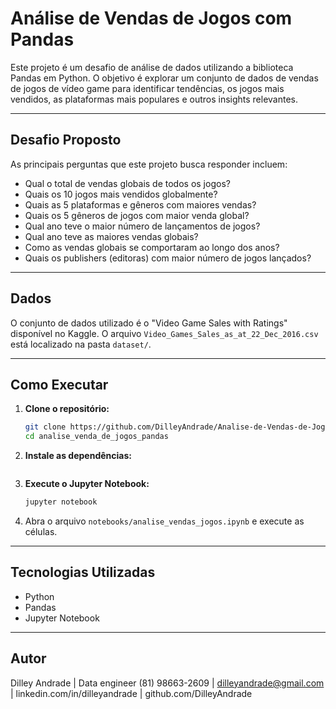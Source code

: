 # Análise de Vendas de Jogos com Pandas

Este projeto é um desafio de análise de dados utilizando a biblioteca Pandas em Python. O objetivo é explorar um conjunto de dados de vendas de jogos de vídeo game para identificar tendências, os jogos mais vendidos, as plataformas mais populares e outros insights relevantes.

---

## Desafio Proposto

As principais perguntas que este projeto busca responder incluem:
- Qual o total de vendas globais de todos os jogos?
- Quais os 10 jogos mais vendidos globalmente?
- Quais as 5 plataformas e gêneros com maiores vendas?
- Quais os 5 gêneros de jogos com maior venda global?
- Qual ano teve o maior número de lançamentos de jogos?
- Qual ano teve as maiores vendas globais?
- Como as vendas globais se comportaram ao longo dos anos?
- Quais os publishers (editoras) com maior número de jogos lançados?

---

## Dados

O conjunto de dados utilizado é o "Video Game Sales with Ratings" disponível no Kaggle. O arquivo `Video_Games_Sales_as_at_22_Dec_2016.csv` está localizado na pasta `dataset/`.

---

## Como Executar

1.  **Clone o repositório:**
    ```bash
    git clone https://github.com/DilleyAndrade/Analise-de-Vendas-de-Jogos.git
    cd analise_venda_de_jogos_pandas
    ```
2.  **Instale as dependências:**
    ```bash
3.  **Execute o Jupyter Notebook:**
    ```bash
    jupyter notebook
    ```
4.  Abra o arquivo `notebooks/analise_vendas_jogos.ipynb` e execute as células.

---

## Tecnologias Utilizadas

- Python
- Pandas
- Jupyter Notebook

---

## Autor

Dilley Andrade | Data engineer
(81) 98663-2609 | dilleyandrade@gmail.com | linkedin.com/in/dilleyandrade | github.com/DilleyAndrade